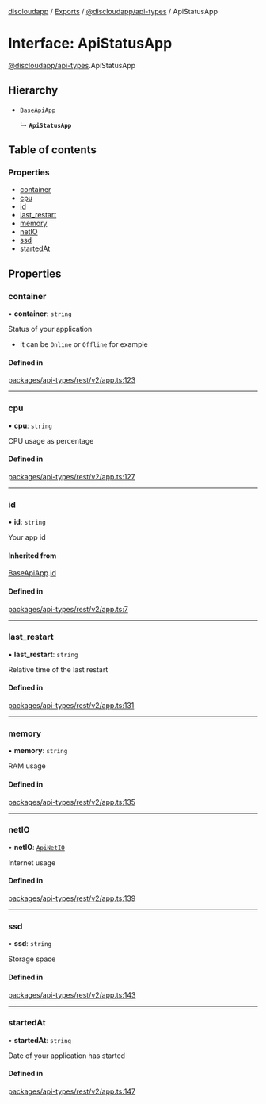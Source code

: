 [discloudapp](../README.md) / [Exports](../modules.md) / [@discloudapp/api-types](../modules/discloudapp_api_types.md) / ApiStatusApp

# Interface: ApiStatusApp

[@discloudapp/api-types](../modules/discloudapp_api_types.md).ApiStatusApp

## Hierarchy

- [`BaseApiApp`](discloudapp_api_types.BaseApiApp.md)

  ↳ **`ApiStatusApp`**

## Table of contents

### Properties

- [container](discloudapp_api_types.ApiStatusApp.md#container)
- [cpu](discloudapp_api_types.ApiStatusApp.md#cpu)
- [id](discloudapp_api_types.ApiStatusApp.md#id)
- [last\_restart](discloudapp_api_types.ApiStatusApp.md#last_restart)
- [memory](discloudapp_api_types.ApiStatusApp.md#memory)
- [netIO](discloudapp_api_types.ApiStatusApp.md#netio)
- [ssd](discloudapp_api_types.ApiStatusApp.md#ssd)
- [startedAt](discloudapp_api_types.ApiStatusApp.md#startedat)

## Properties

### container

• **container**: `string`

Status of your application
- It can be `Online` or `Offline` for example

#### Defined in

[packages/api-types/rest/v2/app.ts:123](https://github.com/discloud/discloud.app/blob/d2f41b0/packages/api-types/rest/v2/app.ts#L123)

___

### cpu

• **cpu**: `string`

CPU usage as percentage

#### Defined in

[packages/api-types/rest/v2/app.ts:127](https://github.com/discloud/discloud.app/blob/d2f41b0/packages/api-types/rest/v2/app.ts#L127)

___

### id

• **id**: `string`

Your app id

#### Inherited from

[BaseApiApp](discloudapp_api_types.BaseApiApp.md).[id](discloudapp_api_types.BaseApiApp.md#id)

#### Defined in

[packages/api-types/rest/v2/app.ts:7](https://github.com/discloud/discloud.app/blob/d2f41b0/packages/api-types/rest/v2/app.ts#L7)

___

### last\_restart

• **last\_restart**: `string`

Relative time of the last restart

#### Defined in

[packages/api-types/rest/v2/app.ts:131](https://github.com/discloud/discloud.app/blob/d2f41b0/packages/api-types/rest/v2/app.ts#L131)

___

### memory

• **memory**: `string`

RAM usage

#### Defined in

[packages/api-types/rest/v2/app.ts:135](https://github.com/discloud/discloud.app/blob/d2f41b0/packages/api-types/rest/v2/app.ts#L135)

___

### netIO

• **netIO**: [`ApiNetIO`](discloudapp_api_types.ApiNetIO.md)

Internet usage

#### Defined in

[packages/api-types/rest/v2/app.ts:139](https://github.com/discloud/discloud.app/blob/d2f41b0/packages/api-types/rest/v2/app.ts#L139)

___

### ssd

• **ssd**: `string`

Storage space

#### Defined in

[packages/api-types/rest/v2/app.ts:143](https://github.com/discloud/discloud.app/blob/d2f41b0/packages/api-types/rest/v2/app.ts#L143)

___

### startedAt

• **startedAt**: `string`

Date of your application has started

#### Defined in

[packages/api-types/rest/v2/app.ts:147](https://github.com/discloud/discloud.app/blob/d2f41b0/packages/api-types/rest/v2/app.ts#L147)

